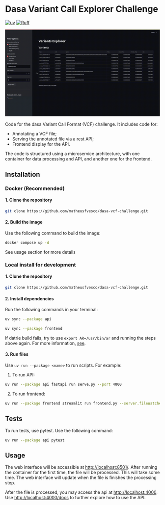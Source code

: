 # Dasa Variant Call Explorer Challenge

[![uv](https://img.shields.io/endpoint?url=https://raw.githubusercontent.com/astral-sh/uv/main/assets/badge/v0.json)](https://github.com/astral-sh/uv)
[![Ruff](https://img.shields.io/endpoint?url=https://raw.githubusercontent.com/astral-sh/ruff/main/assets/badge/v2.json)](https://github.com/astral-sh/ruff)

![Description of GIF](assets/dasa-vcf.gif)

Code for the dasa Variant Call Format (VCF) challenge. It includes code for:
 - Annotating a VCF file;
 - Serving the annotated file via a rest API;
 - Frontend display for the API.

The code is structured using a microservice architecture, with one container for data processing and API, and another one for the frontend.

## Installation

### Docker (Recommended)

#### 1. Clone the repository

```bash
git clone https://github.com/matheusfvesco/dasa-vcf-challenge.git
```

#### 2. Build the image

Use the following command to build the image:
```bash
docker compose up -d
```

See usage section for more details

### Local install for development

#### 1. Clone the repository

```bash
git clone https://github.com/matheusfvesco/dasa-vcf-challenge.git
```

#### 2. Install dependencies

Run the following commands in your terminal:
```bash
uv sync --package api
```

```bash
uv sync --package frontend
```

If datrie build fails, try to use `export AR=/usr/bin/ar` and running the steps above again. For more information, [see](https://github.com/astral-sh/uv/issues/7525#issuecomment-2373126442).

#### 3. Run files

Use `uv run --package <name>` to run scripts. For example:

1. To run API:
```bash
uv run --package api fastapi run serve.py --port 4000
```

2. To run frontend:

```bash
uv run --package frontend streamlit run frontend.py --server.fileWatcherType none
```

## Tests

To run tests, use pytest. Use the following command:
```bash
uv run --package api pytest
```

## Usage

The web interface will be accessible at [http://localhost:8501/](http://localhost:8501/). After running the container for the first time, the file will be processed. This will take some time. The web interface will update when the file is finishes the processing step.

After the file is processed, you may access the api at [http://localhost:4000](http://localhost:4000). Use [http://localhost:4000/docs](http://localhost:4000/docs) to further explore how to use the API.